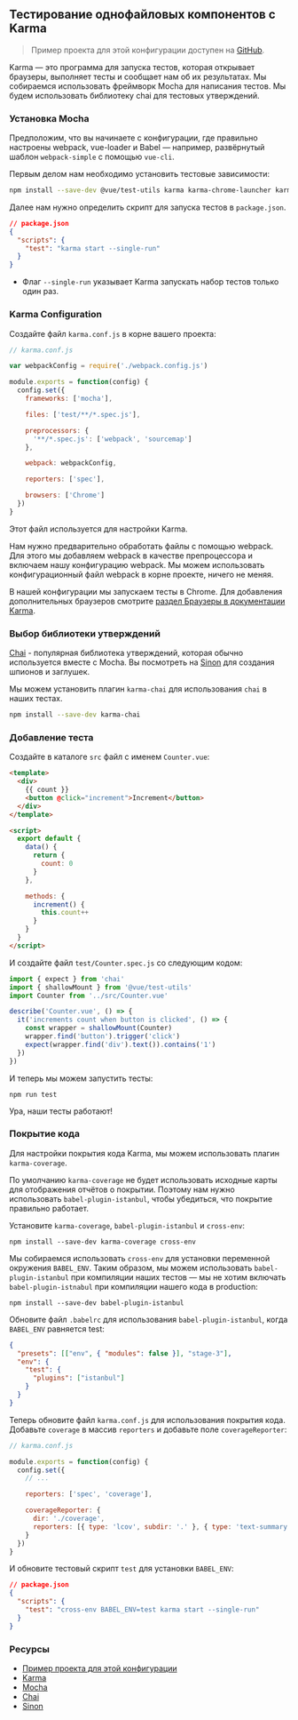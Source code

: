 ## Тестирование однофайловых компонентов с Karma

> Пример проекта для этой конфигурации доступен на [GitHub](https://github.com/eddyerburgh/vue-test-utils-karma-example).

Karma — это программа для запуска тестов, которая открывает браузеры, выполняет тесты и сообщает нам об их результатах. Мы собираемся использовать фреймворк Mocha для написания тестов. Мы будем использовать библиотеку chai для тестовых утверждений.

### Установка Mocha

Предположим, что вы начинаете с конфигурации, где правильно настроены webpack, vue-loader и Babel — например, развёрнутый шаблон `webpack-simple` с помощью `vue-cli`.

Первым делом нам необходимо установить тестовые зависимости:

```bash
npm install --save-dev @vue/test-utils karma karma-chrome-launcher karma-mocha karma-sourcemap-loader karma-spec-reporter karma-webpack mocha
```

Далее нам нужно определить скрипт для запуска тестов в `package.json`.

```json
// package.json
{
  "scripts": {
    "test": "karma start --single-run"
  }
}
```

- Флаг `--single-run` указывает Karma запускать набор тестов только один раз.

### Karma Configuration

Создайте файл `karma.conf.js` в корне вашего проекта:

```js
// karma.conf.js

var webpackConfig = require('./webpack.config.js')

module.exports = function(config) {
  config.set({
    frameworks: ['mocha'],

    files: ['test/**/*.spec.js'],

    preprocessors: {
      '**/*.spec.js': ['webpack', 'sourcemap']
    },

    webpack: webpackConfig,

    reporters: ['spec'],

    browsers: ['Chrome']
  })
}
```

Этот файл используется для настройки Karma.

Нам нужно предварительно обработать файлы с помощью webpack. Для этого мы добавляем webpack в качестве препроцессора и включаем нашу конфигурацию webpack. Мы можем использовать конфигурационный файл webpack в корне проекте, ничего не меняя.

В нашей конфигурации мы запускаем тесты в Chrome. Для добавления дополнительных браузеров смотрите [раздел Браузеры в документации Karma](http://karma-runner.github.io/2.0/config/browsers.html).

### Выбор библиотеки утверждений

[Chai](http://chaijs.com/) - популярная библиотека утверждений, которая обычно используется вместе с Mocha. Вы посмотреть на [Sinon](http://sinonjs.org/) для создания шпионов и заглушек.

Мы можем установить плагин `karma-chai` для использования `chai` в наших тестах.

```bash
npm install --save-dev karma-chai
```

### Добавление теста

Создайте в каталоге `src` файл с именем `Counter.vue`:

```html
<template>
  <div>
    {{ count }}
    <button @click="increment">Increment</button>
  </div>
</template>

<script>
  export default {
    data() {
      return {
        count: 0
      }
    },

    methods: {
      increment() {
        this.count++
      }
    }
  }
</script>
```

И создайте файл `test/Counter.spec.js` со следующим кодом:

```js
import { expect } from 'chai'
import { shallowMount } from '@vue/test-utils'
import Counter from '../src/Counter.vue'

describe('Counter.vue', () => {
  it('increments count when button is clicked', () => {
    const wrapper = shallowMount(Counter)
    wrapper.find('button').trigger('click')
    expect(wrapper.find('div').text()).contains('1')
  })
})
```

И теперь мы можем запустить тесты:

```
npm run test
```

Ура, наши тесты работают!

### Покрытие кода

Для настройки покрытия кода Karma, мы можем использовать плагин `karma-coverage`.

По умолчанию `karma-coverage` не будет использовать исходные карты для отображения отчётов о покрытии. Поэтому нам нужно использовать `babel-plugin-istanbul`, чтобы убедиться, что покрытие правильно работает.

Установите `karma-coverage`, `babel-plugin-istanbul` и `cross-env`:

```
npm install --save-dev karma-coverage cross-env
```

Мы собираемся использовать `cross-env` для установки переменной окружения `BABEL_ENV`. Таким образом, мы можем использовать `babel-plugin-istanbul` при компиляции наших тестов — мы не хотим включать `babel-plugin-istnabul` при компиляции нашего кода в production:

```
npm install --save-dev babel-plugin-istanbul
```

Обновите файл `.babelrc` для использования `babel-plugin-istanbul`, когда `BABEL_ENV` равняется test:

```json
{
  "presets": [["env", { "modules": false }], "stage-3"],
  "env": {
    "test": {
      "plugins": ["istanbul"]
    }
  }
}
```

Теперь обновите файл `karma.conf.js` для использования покрытия кода. Добавьте `coverage` в массив `reporters` и добавьте поле `coverageReporter`:

```js
// karma.conf.js

module.exports = function(config) {
  config.set({
    // ...

    reporters: ['spec', 'coverage'],

    coverageReporter: {
      dir: './coverage',
      reporters: [{ type: 'lcov', subdir: '.' }, { type: 'text-summary' }]
    }
  })
}
```

И обновите тестовый скрипт `test` для установки `BABEL_ENV`:

```json
// package.json
{
  "scripts": {
    "test": "cross-env BABEL_ENV=test karma start --single-run"
  }
}
```

### Ресурсы

- [Пример проекта для этой конфигурации](https://github.com/eddyerburgh/vue-test-utils-karma-example)
- [Karma](http://karma-runner.github.io/)
- [Mocha](https://mochajs.org/)
- [Chai](http://chaijs.com/)
- [Sinon](http://sinonjs.org/)
